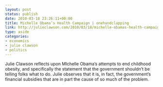 ```yaml
---
layout: post
status: publish
date: 2010-03-18 23:26:11+00:00
title: Michelle Obama’s Health Campaign | onehandclapping
link: http://julieclawson.com/2010/03/18/michelle-obamas-health-campaign/
type: aside
categories:
- economics
- julie clawson
- politics
---
```


Julie Clawson reflects upon MIchelle Obama’s attempts to end childhood obesity, and specifically the statement that the government shouldn’t be telling folks what to do. Julie observes that it is, in fact, the government’s financial subsidies that are in part the cause of so much of the problem.

